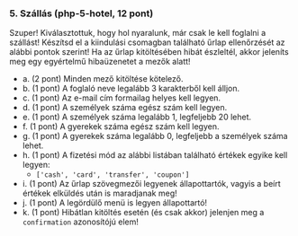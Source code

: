 ### 5. Szállás (php-5-hotel, 12 pont)

Szuper! Kiválasztottuk, hogy hol nyaralunk, már csak le kell foglalni a szállást! Készítsd el a kiindulási csomagban található űrlap ellenőrzését az alábbi pontok szerint! Ha az űrlap kitöltésében hibát észleltél, akkor jeleníts meg egy egyértelmű hibaüzenetet a mezők alatt!

- a. (2 pont) Minden mező kitöltése kötelező.
- b. (1 pont) A foglaló neve legalább 3 karakterből kell álljon.
- c. (1 pont) Az e-mail cím formailag helyes kell legyen.
- d. (1 pont) A személyek száma egész szám kell legyen.
- e. (1 pont) A személyek száma legalább 1, legfeljebb 20 lehet.
- f. (1 pont) A gyerekek száma egész szám kell legyen.
- g. (1 pont) A gyerekek száma legalább 0, legfeljebb a személyek száma lehet.
- h. (1 pont) A fizetési mód az alábbi listában található értékek egyike kell legyen:
    - `['cash', 'card', 'transfer', 'coupon']`
- i. (1 pont) Az űrlap szövegmezői legyenek állapottartók, vagyis a beírt értékek elküldés után is maradjanak meg!
- j. (1 pont) A legördülő menü is legyen állapottartó!
- k. (1 pont) Hibátlan kitöltés esetén (és csak akkor) jelenjen meg a `confirmation` azonosítójú elem!
